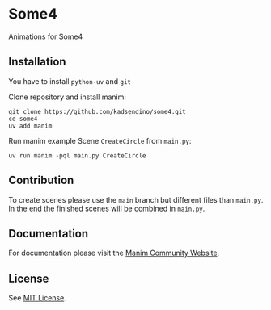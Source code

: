 # Some4

Animations for Some4

## Installation

You have to install `python-uv` and `git`

Clone repository and install manim:

```
git clone https://github.com/kadsendino/some4.git
cd some4
uv add manim
```

Run manim example Scene `CreateCircle` from `main.py`:

```
uv run manim -pql main.py CreateCircle
```

## Contribution

To create scenes please use the `main` branch but different files than `main.py`. In the end the finished scenes will be combined in `main.py`.

## Documentation

For documentation please visit the [Manim Community Website](https://github.com/kadsendino/some4?tab=MIT-1-ov-file#readme).

## License

See [MIT License](https://github.com/kadsendino/some4?tab=MIT-1-ov-file).
